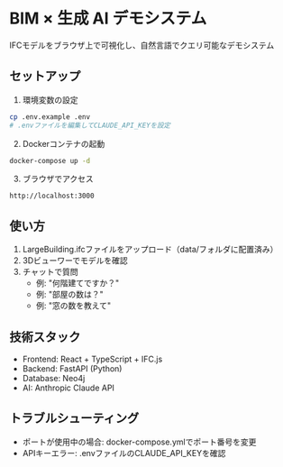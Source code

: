 # BIM × 生成 AI デモシステム

IFCモデルをブラウザ上で可視化し、自然言語でクエリ可能なデモシステム

## セットアップ

1. 環境変数の設定
```bash
cp .env.example .env
# .envファイルを編集してCLAUDE_API_KEYを設定
```

2. Dockerコンテナの起動
```bash
docker-compose up -d
```

3. ブラウザでアクセス
```
http://localhost:3000
```

## 使い方

1. LargeBuilding.ifcファイルをアップロード（data/フォルダに配置済み）
2. 3Dビューワーでモデルを確認
3. チャットで質問
   - 例: "何階建てですか？"
   - 例: "部屋の数は？"
   - 例: "窓の数を教えて"

## 技術スタック

- Frontend: React + TypeScript + IFC.js
- Backend: FastAPI (Python)
- Database: Neo4j
- AI: Anthropic Claude API

## トラブルシューティング

- ポートが使用中の場合: docker-compose.ymlでポート番号を変更
- APIキーエラー: .envファイルのCLAUDE_API_KEYを確認
